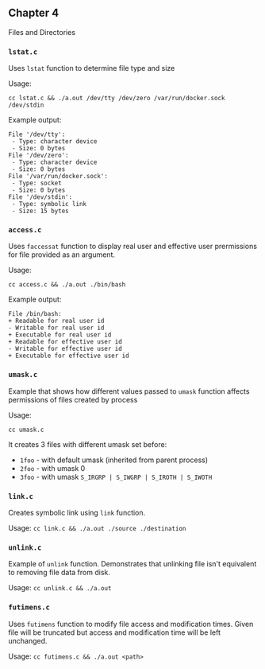 ## Chapter 4

Files and Directories

### `lstat.c`

Uses `lstat` function to determine file type and size

Usage:

`cc lstat.c && ./a.out /dev/tty /dev/zero /var/run/docker.sock /dev/stdin`


Example output:
```
File '/dev/tty':
 - Type: character device
 - Size: 0 bytes
File '/dev/zero':
 - Type: character device
 - Size: 0 bytes
File '/var/run/docker.sock':
 - Type: socket
 - Size: 0 bytes
File '/dev/stdin':
 - Type: symbolic link
 - Size: 15 bytes
```

### `access.c`

Uses `faccessat` function to display real user and effective user prermissions for file provided as an argument.

Usage:

`cc access.c && ./a.out ./bin/bash`

Example output:
```
File /bin/bash:
+ Readable for real user id
- Writable for real user id
+ Executable for real user id
+ Readable for effective user id
- Writable for effective user id
+ Executable for effective user id
```

### `umask.c`

Example that shows how different values passed to `umask` function affects permissions of files created by process

Usage:

`cc umask.c`

It creates 3 files with different umask set before:

* `1foo` - with default umask (inherited from parent process)
* `2foo` - with umask 0
* `3foo` - with umask `S_IRGRP | S_IWGRP | S_IROTH | S_IWOTH`

### `link.c`

Creates symbolic link using `link` function.

Usage:
`cc link.c && ./a.out ./source ./destination`

### `unlink.c`

Example of `unlink` function. Demonstrates that unlinking file isn't equivalent to removing file data from disk.

Usage:
`cc unlink.c && ./a.out`

### `futimens.c`

Uses `futimens` function to modify file access and modification times. Given file will be truncated but access and modification time will be left unchanged.

Usage:
`cc futimens.c && ./a.out <path>`
